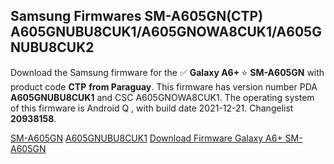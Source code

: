 <h2>Samsung Firmwares SM-A605GN(CTP) A605GNUBU8CUK1/A605GNOWA8CUK1/A605GNUBU8CUK2</h2>
Download the Samsung firmware for the ✅ <strong>Galaxy A6+ </strong> ⭐ <strong>SM-A605GN</strong> with product code <strong>CTP</strong> <strong> from Paraguay</strong>. This firmware has version number PDA <strong>A605GNUBU8CUK1</strong> and CSC A605GNOWA8CUK1. The operating system of this firmware is Android Q , with build date 2021-12-21. Changelist <strong>20938158</strong>.

[SM-A605GN](https://samfirm.shop/samsung/model/SM-A605GN)
[A605GNUBU8CUK1](https://samfirm.shop/samsung/pda/A605GNUBU8CUK1)
[Download Firmware Galaxy A6+ SM-A605GN](https://samfirm.shop/samsung/firmware/483946)
